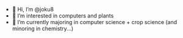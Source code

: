 - 👋 Hi, I’m @joku8
- 👀 I’m interested in computers and plants
- 🌱 I’m currently majoring in computer science + crop science (and minoring in chemistry...)

<!---
joku8/joku8 is a ✨ special ✨ repository because its `README.md` (this file) appears on your GitHub profile.
You can click the Preview link to take a look at your changes.
--->
